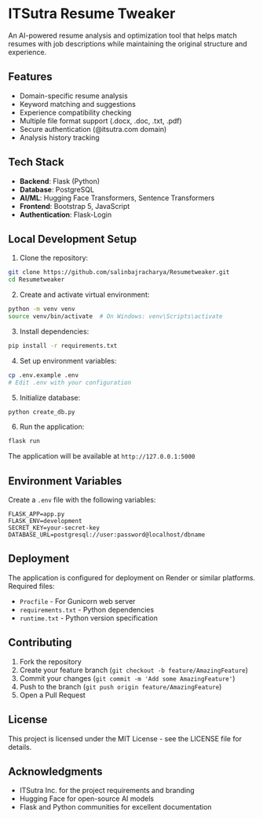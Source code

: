 # ITSutra Resume Tweaker

An AI-powered resume analysis and optimization tool that helps match resumes with job descriptions while maintaining the original structure and experience.

## Features

- Domain-specific resume analysis
- Keyword matching and suggestions
- Experience compatibility checking
- Multiple file format support (.docx, .doc, .txt, .pdf)
- Secure authentication (@itsutra.com domain)
- Analysis history tracking

## Tech Stack

- **Backend**: Flask (Python)
- **Database**: PostgreSQL
- **AI/ML**: Hugging Face Transformers, Sentence Transformers
- **Frontend**: Bootstrap 5, JavaScript
- **Authentication**: Flask-Login

## Local Development Setup

1. Clone the repository:
```bash
git clone https://github.com/salinbajracharya/Resumetweaker.git
cd Resumetweaker
```

2. Create and activate virtual environment:
```bash
python -m venv venv
source venv/bin/activate  # On Windows: venv\Scripts\activate
```

3. Install dependencies:
```bash
pip install -r requirements.txt
```

4. Set up environment variables:
```bash
cp .env.example .env
# Edit .env with your configuration
```

5. Initialize database:
```bash
python create_db.py
```

6. Run the application:
```bash
flask run
```

The application will be available at `http://127.0.0.1:5000`

## Environment Variables

Create a `.env` file with the following variables:
```
FLASK_APP=app.py
FLASK_ENV=development
SECRET_KEY=your-secret-key
DATABASE_URL=postgresql://user:password@localhost/dbname
```

## Deployment

The application is configured for deployment on Render or similar platforms. Required files:
- `Procfile` - For Gunicorn web server
- `requirements.txt` - Python dependencies
- `runtime.txt` - Python version specification

## Contributing

1. Fork the repository
2. Create your feature branch (`git checkout -b feature/AmazingFeature`)
3. Commit your changes (`git commit -m 'Add some AmazingFeature'`)
4. Push to the branch (`git push origin feature/AmazingFeature`)
5. Open a Pull Request

## License

This project is licensed under the MIT License - see the LICENSE file for details.

## Acknowledgments

- ITSutra Inc. for the project requirements and branding
- Hugging Face for open-source AI models
- Flask and Python communities for excellent documentation 